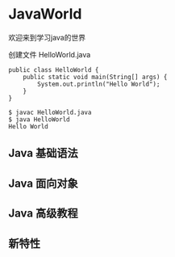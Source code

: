 # JavaWorld
欢迎来到学习java的世界

创建文件 HelloWorld.java
```
public class HelloWorld {
    public static void main(String[] args) {
        System.out.println("Hello World");
    }
}
```
```
$ javac HelloWorld.java
$ java HelloWorld
Hello World
```

## Java 基础语法


## Java 面向对象


## Java 高级教程

## 新特性